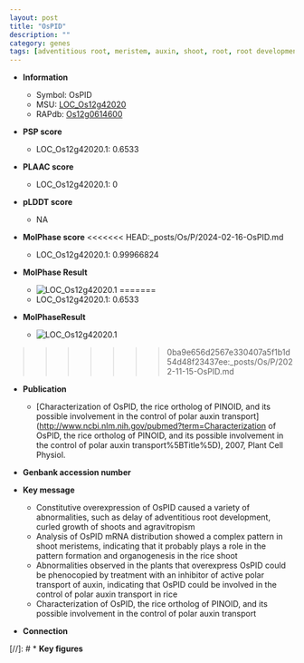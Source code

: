 ```yaml
---
layout: post
title: "OsPID"
description: ""
category: genes
tags: [adventitious root, meristem, auxin, shoot, root, root development, growth]
---
```


* **Information**  
    + Symbol: OsPID  
    + MSU: [LOC_Os12g42020](http://rice.plantbiology.msu.edu/cgi-bin/ORF_infopage.cgi?orf=LOC_Os12g42020)  
    + RAPdb: [Os12g0614600](http://rapdb.dna.affrc.go.jp/viewer/gbrowse_details/irgsp1?name=Os12g0614600)  

* **PSP score**  
    + LOC_Os12g42020.1: 0.6533 

* **PLAAC score**  
    + LOC_Os12g42020.1: 0 

* **pLDDT score**
    + NA


* **MolPhase score**
<<<<<<< HEAD:_posts/Os/P/2024-02-16-OsPID.md
    + LOC_Os12g42020.1: 0.99966824

* **MolPhase Result**
    + ![LOC_Os12g42020.1](https://304243504.github.io/Pictures/LOC_Os12g/LOC_Os12g42020.1.png)
=======
    + LOC_Os12g42020.1: 0.6533

* **MolPhaseResult**
    + ![LOC_Os12g42020.1](https://ricepsp.github.io/pictures/LOC_Os12g/LOC_Os12g42020.1.png)
>>>>>>> 0ba9e656d2567e330407a5f1b1d54d48f23437ee:_posts/Os/P/2022-11-15-OsPID.md

* **Publication**  
    + [Characterization of OsPID, the rice ortholog of PINOID, and its possible involvement in the control of polar auxin transport](http://www.ncbi.nlm.nih.gov/pubmed?term=Characterization of OsPID, the rice ortholog of PINOID, and its possible involvement in the control of polar auxin transport%5BTitle%5D), 2007, Plant Cell Physiol.

* **Genbank accession number**  

* **Key message**  
    + Constitutive overexpression of OsPID caused a variety of abnormalities, such as delay of adventitious root development, curled growth of shoots and agravitropism
    + Analysis of OsPID mRNA distribution showed a complex pattern in shoot meristems, indicating that it probably plays a role in the pattern formation and organogenesis in the rice shoot
    + Abnormalities observed in the plants that overexpress OsPID could be phenocopied by treatment with an inhibitor of active polar transport of auxin, indicating that OsPID could be involved in the control of polar auxin transport in rice
    + Characterization of OsPID, the rice ortholog of PINOID, and its possible involvement in the control of polar auxin transport

* **Connection**  

[//]: # * **Key figures**  


